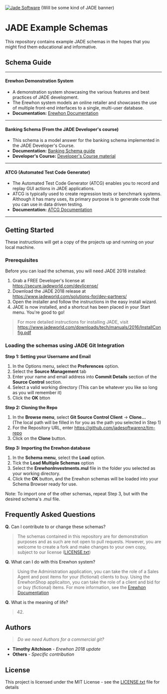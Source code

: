 <a href="https://www.jadeworld.com/solutions-for/dev-partners/"><img src="" title="Jade Software" alt="Jade Software"></a>
(Will be some kind of JADE banner)

# JADE Example Schemas
This repository contains example JADE schemas in the hopes that you might find them educational and informative.

## Schema Guide
---
#### Erewhon Demonstration System
- A demonstration system showcasing the various features and best practices of JADE development. 
- The Erewhon system models an online retailer and showcases the use of multiple front-end interfaces to a single, multi-user database.	
- **Documentation:** <a href="https://www.jadeworld.com/pdf/white-papers/71/WP_Erewhon.pdf">Erewhon Documentation</a>
---
#### Banking Schema (From the JADE Developer's course)
- This schema is a model answer for the banking schema implemented in the JADE Developer's Course.
- **Documentation:** <a href="https://www.jadeworld.com/docs/jade-71/content/resources/dotnetdev/ch3introtutorial/chapter3.htm">Banking Schema guide</a>
- **Developer's Course:** <a href="https://www.jadeworld.com/docs/jade-71/content/resources/dotnetdev/ch3introtutorial/chapter3.htm">Developer's Course material</a>
---
#### ATCG (Automated Test Code Generator)
- The Automated Test Code Generator (ATCG) enables you to record and replay GUI actions in JADE applications.
- ATCG is typically used to create regression tests or benchmark systems. Although it has many uses, its primary purpose is to generate code that you can use in data driven testing.
- **Documentation:** <a href="https://flaredocs.cnw.co.nz/JADE_2018/#resources/releaseinfo2018/chgsnewfeatures2018/atcgrefdocument.htm">ATCG Documentation</a>
---

## Getting Started
These instructions will get a copy of the projects up and running on your local machine.

### Prerequisites

Before you can load the schemas, you will need JADE 2018 installed:

1. Grab a FREE Developer's license at https://secure.jadeworld.com/devlicense/
2. Download the JADE 2018 release at https://www.jadeworld.com/solutions-for/dev-partners/ 
3. Open the installer and follow the instructions in the easy install wizard.
4. JADE is now installed, and a shortcut has been placed in your Start menu. You're good to go!

> For more detailed instructions for installing JADE, visit https://www.jadeworld.com/downloads/tech/manuals/2016/InstallConfig.pdf

### Loading the schemas using JADE Git Integration

**Step 1: Setting your Username and Email**

1. In the Options menu, select the **Preferences** option.
2. Select the **Source Management** tab
3. Enter your name and email address into **Commit Details** section of the **Source Control** section.
4. Select a valid working directory (This can be whatever you like so long as you will remember it)
5. Click the **OK** btton

**Step 2: Cloning the Repo**

1. In the **Browse menu**, select **Git Source Control Client** -> **Clone…**  
(The local path will be filled in for you as the path you selected in Step 1)
2. For the Repository URL, enter https://github.com/jadesoftwarenz/tim-repo
3. Click on the **Clone** button.

**Step 3: Importing the Erewhon database**
1. In the **Schema menu**, select the **Load** option.
2. Tick the **Load Multiple Schemas** option
3. Select the **ErewhonInvestments.mul** file in the folder you selected as your working directory.
4. Click the **OK** button, and the Erewhon schemas will be loaded into your Schema Browser ready for use.

Note: To import one of the other schemas, repeat Step 3, but with the desired schema's .mul file.

## Frequently Asked Questions
**Q.** Can I contribute to or change these schemas?
> The schemas contained in this repository are for demonstration purposes and as such are not open to pull requests. However, you are welcome to create a fork and make changes to your own copy, subject to our license ([LICENSE.txt](LICENSE.txt))

**Q.** What can I do with this Erewhon system?
> Using the Administration application, you can take the role of a Sales Agent and post items for your (fictional) clients to buy. Using the ErewhonShop applicaiton, you can take the role of a client and bid for or buy (fictional) items. For more information, see the <a href="https://www.jadeworld.com/pdf/white-papers/71/WP_Erewhon.pdf">Erewhon Documentation</a>


**Q.** What is the meaning of life?
> 42.

## Authors
> *Do we need Authors for a commercial git?*
* **Timothy Aitchison** - *Erewhon 2018 update*
* **Others** - *Specific contribution*

## License

This project is licensed under the MIT License - see the [LICENSE.txt](LICENSE.txt) file for details

